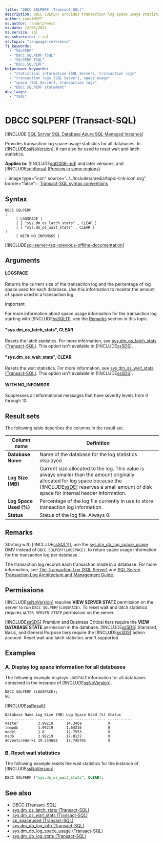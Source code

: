 ```yaml
---
title: "DBCC SQLPERF (Transact-SQL)"
description: DBCC SQLPERF provides transaction log space usage statistics for all databases.
author: rwestMSFT
ms.author: randolphwest
ms.date: 12/05/2022
ms.service: sql
ms.subservice: t-sql
ms.topic: "language-reference"
f1_keywords:
  - "SQLPERF"
  - "DBCC_SQLPERF_TSQL"
  - "SQLPERF_TSQL"
  - "DBCC SQLPERF"
helpviewer_keywords:
  - "statistical information [SQL Server], transaction logs"
  - "transaction logs [SQL Server], space usage"
  - "space [SQL Server], transaction logs"
  - "DBCC SQLPERF statement"
dev_langs:
  - "TSQL"
---
```

# DBCC SQLPERF (Transact-SQL)

[!INCLUDE [SQL Server SQL Database Azure SQL Managed Instance](../../includes/applies-to-version/sql-asdb-asdbmi.md)]

Provides transaction log space usage statistics for all databases. In [!INCLUDE[ssNoVersion](../../includes/ssnoversion-md.md)], it can also be used to reset wait and latch statistics.

**Applies to**: [!INCLUDE[sql2008-md](../../includes/sql2008-md.md)] and later versions, and [!INCLUDE[sqldbesa](../../includes/sqldbesa-md.md)] ([Preview in some regions](/azure/azure-sql/database/features-comparison?WT.mc_id=TSQL_GetItTag))

:::image type="icon" source="../../includes/media/topic-link-icon.svg" border="false"::: [Transact-SQL syntax conventions](../../t-sql/language-elements/transact-sql-syntax-conventions-transact-sql.md)

## Syntax

```syntaxsql
DBCC SQLPERF
(
     [ LOGSPACE ]
     | [ "sys.dm_os_latch_stats" , CLEAR ]
     | [ "sys.dm_os_wait_stats" , CLEAR ]
)
     [ WITH NO_INFOMSGS ]
```

[!INCLUDE[sql-server-tsql-previous-offline-documentation](../../includes/sql-server-tsql-previous-offline-documentation.md)]

## Arguments

#### LOGSPACE

Returns the current size of the transaction log and the percentage of log space used for each database. Use this information to monitor the amount of space used in a transaction log.

> [!IMPORTANT]  
> For more information about space usage information for the transaction log starting with [!INCLUDE[ssSQL11](../../includes/sssql11-md.md)], see the [Remarks](#remarks) section in this topic.

#### "sys.dm_os_latch_stats", CLEAR

Resets the latch statistics. For more information, see [sys.dm_os_latch_stats (Transact-SQL)](../../relational-databases/system-dynamic-management-views/sys-dm-os-latch-stats-transact-sql.md). This option isn't available in [!INCLUDE[ssSDS](../../includes/sssds-md.md)].

#### "sys.dm_os_wait_stats", CLEAR

Resets the wait statistics. For more information, see [sys.dm_os_wait_stats (Transact-SQL)](../../relational-databases/system-dynamic-management-views/sys-dm-os-wait-stats-transact-sql.md). This option isn't available in [!INCLUDE[ssSDS](../../includes/sssds-md.md)].

#### WITH NO_INFOMSGS

Suppresses all informational messages that have severity levels from 0 through 10.

## Result sets

The following table describes the columns in the result set.

| Column name | Definition |
| --- | --- |
| **Database Name** | Name of the database for the log statistics displayed. |
| **Log Size (MB)** | Current size allocated to the log. This value is always smaller than the amount originally allocated for log space because the [!INCLUDE[ssDE](../../includes/ssde-md.md)] reserves a small amount of disk space for internal header information. |
| **Log Space Used (%)** | Percentage of the log file currently in use to store transaction log information. |
| **Status** | Status of the log file. Always 0. |

## Remarks

Starting with [!INCLUDE[ssSQL11](../../includes/sssql11-md.md)], use the [sys.dm_db_log_space_usage](../../relational-databases/system-dynamic-management-views/sys-dm-db-log-space-usage-transact-sql.md) DMV instead of `DBCC SQLPERF(LOGSPACE)`, to return space usage information for the transaction log per database.

The transaction log records each transaction made in a database. For more information, see [The Transaction Log (SQL Server)](../../relational-databases/logs/the-transaction-log-sql-server.md) and [SQL Server Transaction Log Architecture and Management Guide](../../relational-databases/sql-server-transaction-log-architecture-and-management-guide.md).

## Permissions

[!INCLUDE[ssNoVersion](../../includes/ssnoversion-md.md)] requires **VIEW SERVER STATE** permission on the server to run `DBCC SQLPERF(LOGSPACE)`. To reset wait and latch statistics requires `ALTER SERVER STATE` permission on the server.

[!INCLUDE[ssSDS](../../includes/sssds-md.md)] Premium and Business Critical tiers require the **VIEW DATABASE STATE** permission in the database. [!INCLUDE[ssSDS](../../includes/sssds-md.md)] Standard, Basic, and General Purpose tiers require the [!INCLUDE[ssSDS](../../includes/sssds-md.md)] admin account. Reset wait and latch statistics aren't supported.

## Examples

### A. Display log space information for all databases

The following example displays `LOGSPACE` information for all databases contained in the instance of [!INCLUDE[ssNoVersion](../../includes/ssnoversion-md.md)].

```sql
DBCC SQLPERF (LOGSPACE);
GO
```

[!INCLUDE[ssResult](../../includes/ssresult-md.md)]

```output
Database Name Log Size (MB) Log Space Used (%) Status
------------- ------------- ------------------ -----------
master         3.99219      14.3469            0
tempdb         1.99219      1.64216            0
model          1.0          12.7953            0
msdb           3.99219      17.0132            0
AdventureWorks 19.554688    17.748701          0
```

### B. Reset wait statistics

The following example resets the wait statistics for the instance of [!INCLUDE[ssNoVersion](../../includes/ssnoversion-md.md)].

```sql
DBCC SQLPERF ("sys.dm_os_wait_stats", CLEAR);
```

## See also

- [DBCC (Transact-SQL)](../../t-sql/database-console-commands/dbcc-transact-sql.md)
- [sys.dm_os_latch_stats (Transact-SQL)](../../relational-databases/system-dynamic-management-views/sys-dm-os-latch-stats-transact-sql.md)
- [sys.dm_os_wait_stats (Transact-SQL)](../../relational-databases/system-dynamic-management-views/sys-dm-os-wait-stats-transact-sql.md)
- [sp_spaceused (Transact-SQL)](../../relational-databases/system-stored-procedures/sp-spaceused-transact-sql.md)
- [sys.dm_db_log_info (Transact-SQL)](../../relational-databases/system-dynamic-management-views/sys-dm-db-log-info-transact-sql.md)
- [sys.dm_db_log_space_usage (Transact-SQL)](../../relational-databases/system-dynamic-management-views/sys-dm-db-log-space-usage-transact-sql.md)
- [sys.dm_db_log_stats (Transact-SQL)](../../relational-databases/system-dynamic-management-views/sys-dm-db-log-stats-transact-sql.md)
